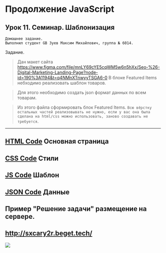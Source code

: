# Продолжение JavaScript
## Урок 11. Семинар. Шаблонизация
```
Домашнее задание.
Выполнил студент GB Зуев Максим Михайлович, группа № 6014.
```
Задание.

> Дан макет сайта https://www.figma.com/file/mnLY69cYE5cqWM5w6n5hXx/Seo-%26-Digital-Marketing-Landing-Page?node-id=190%3A1194&t=q4NMnXTnwyyTSGA6-0 
> В блоке Featured Items небходимо реализовать шаблон товаров.

> Для этого необходимо создать json формат данных по всем товарам. 

> Из этого файла сформировать блок Featured Items. `Всю вёрстку остальных частей реализовывать не нужно, если у вас она была сделана на html/css можно использовать, заново создавать не требуется`.
---
[HTML Code](./Home_work/index.html) Основная страница
---
[CSS Code](./Home_work/style.css) Стили
---
[JS Code](./Home_work/script.js) Шаблон
---
[JSON Code](./Home_work/data.js) Данные
---
## Пример "Решение задачи" размещение на сервере.
http://sxcary2r.beget.tech/
---
![](./screen/1.png)

